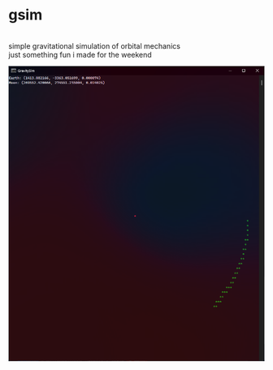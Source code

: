 # gsim
<br>
simple gravitational simulation of orbital mechanics <br>
just something fun i made for the weekend

![](gsim.png)

